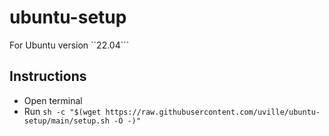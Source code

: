 # ubuntu-setup
For Ubuntu version ``22.04```
## Instructions
- Open terminal
- Run `sh -c "$(wget https://raw.githubusercontent.com/uville/ubuntu-setup/main/setup.sh -O -)"`
